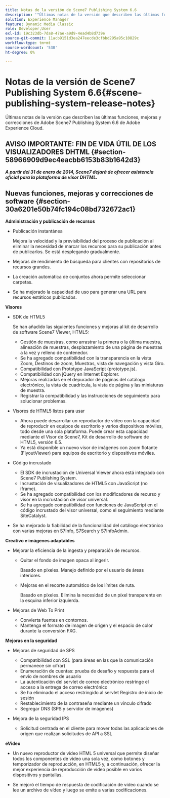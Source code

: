 ```yaml
---
title: Notas de la versión de Scene7 Publishing System 6.6
description: '"Últimas notas de la versión que describen las últimas funciones, mejoras y correcciones de Adobe Scene7 Publishing System 6.6, parte de la solución Adobe Experience Manager en Adobe Experience Cloud".'
solution: Experience Manager
feature: Dynamic Media Classic
role: Developer,User
exl-id: 19c323db-7da8-47ae-a9d9-4ead4b8d739e
source-git-commit: 11acb9151d3ea247eecde3cfbbd295a95c10829c
workflow-type: tm+mt
source-wordcount: '530'
ht-degree: 0%

---
```


# Notas de la versión de Scene7 Publishing System 6.6{#scene-publishing-system-release-notes}

Últimas notas de la versión que describen las últimas funciones, mejoras y correcciones de Adobe Scene7 Publishing System 6.6 de Adobe Experience Cloud.

## AVISO IMPORTANTE: FIN DE VIDA ÚTIL DE LOS VISUALIZADORES DHTML {#section-58966909d9ec4eacbb6153b83b1642d3}

***A partir del 31 de enero de 2014, Scene7 dejará de ofrecer asistencia oficial para la plataforma de visor DHTML.***

## Nuevas funciones, mejoras y correcciones de software {#section-30a6201e50b74fc194c08bd732672ac1}

**Administración y publicación de recursos**

* Publicación instantánea

   Mejora la velocidad y la previsibilidad del proceso de publicación al eliminar la necesidad de marcar los recursos para su publicación antes de publicarlos. Se está desplegando gradualmente.

* Mejoras de rendimiento de búsqueda para clientes con repositorios de recursos grandes.
* La creación automática de conjuntos ahora permite seleccionar carpetas.
* Se ha mejorado la capacidad de uso para generar una URL para recursos estáticos publicados.

**Visores**

* SDK de HTML5

   Se han añadido las siguientes funciones y mejoras al kit de desarrollo de software Scene7 Viewer, HTML5:

   * Gestión de muestras, como arrastrar la primera o la última muestra, alineación de muestras, desplazamiento de una página de muestras a la vez y relleno de contenedor.
   * Se ha agregado compatibilidad con la transparencia en la vista Zoom, Destinos de zoom, Muestras, vista de navegación y vista Giro.
   * Compatibilidad con Prototype JavaScript (prototype.js).
   * Compatibilidad con jQuery en Internet Explorer.
   * Mejoras realizadas en el depurador de páginas del catálogo electrónico, la vista de cuadrícula, la vista de página y las miniaturas de muestra.
   * Registrar la compatibilidad y las instrucciones de seguimiento para solucionar problemas.

* Visores de HTML5 listos para usar

   * Ahora puede desarrollar un reproductor de vídeo con la capacidad de reproducir en equipos de escritorio y varios dispositivos móviles, todo desde una sola plataforma. Puede crear esta capacidad mediante el Visor de Scene7, Kit de desarrollo de software de HTML5, versión 6.5.
   * Ya está disponible un nuevo visor de imágenes con zoom flotante (FlyoutViewer) para equipos de escritorio y dispositivos móviles.

* Código incrustado

   * El SDK de incrustación de Universal Viewer ahora está integrado con Scene7 Publishing System.
   * Incrustación de visualizadores de HTML5 con JavaScript (no iframe).
   * Se ha agregado compatibilidad con los modificadores de recurso y visor en la incrustación de visor universal.
   * Se ha agregado compatibilidad con funciones de JavaScript en el código incrustado del visor universal, como el seguimiento mediante SiteCatalyst.

* Se ha mejorado la fiabilidad de la funcionalidad del catálogo electrónico con varias mejoras en S7Info, S7Search y S7InfoAdmin.

**Creativo e imágenes adaptables**

* Mejorar la eficiencia de la ingesta y preparación de recursos.

   * Quitar el fondo de imagen opaca al ingerir.

      Basado en píxeles. Manejo definido por el usuario de áreas interiores.
   * Mejoras en el recorte automático de los límites de ruta.

      Basado en píxeles. Elimina la necesidad de un píxel transparente en la esquina inferior izquierda.

* Mejoras de Web To Print

   * Convierta fuentes en contornos.
   * Mantenga el formato de imagen de origen y el espacio de color durante la conversión FXG.

**Mejoras en la seguridad**

* Mejoras de seguridad de SPS

   * Compatibilidad con SSL (para áreas en las que la comunicación permanece sin cifrar)
   * Enumeración de cuentas: prueba de desafío y respuesta para el envío de nombres de usuario
   * La autenticación del servlet de correo electrónico restringe el acceso a la entrega de correo electrónico
   * Se ha eliminado el acceso restringido al servlet Registro de inicio de sesión
   * Restablecimiento de la contraseña mediante un vínculo cifrado
   * Segregar DNS (SPS y servidor de imágenes)

* Mejora de la seguridad IPS

   * Solicitud centrada en el cliente para mover todas las aplicaciones de origen que realizan solicitudes de API a SSL

**eVideo**

* Un nuevo reproductor de vídeo HTML 5 universal que permite diseñar todos los componentes de vídeo una sola vez, como botones y temporizador de reproducción, en HTML5 y, a continuación, ofrecer la mejor experiencia de reproducción de vídeo posible en varios dispositivos y pantallas.

* Se mejoró el tiempo de respuesta de codificación de vídeo cuando se lee un archivo de vídeo y luego se emite a varias codificaciones.
